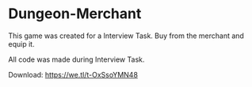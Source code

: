 # Dungeon-Merchant
This game was created for a Interview Task. Buy from the merchant and equip it.

All code was made during Interview Task.

Download: https://we.tl/t-OxSsoYMN48

